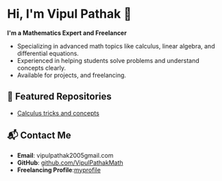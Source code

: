 # Hi, I'm Vipul Pathak 👋

**I'm a Mathematics Expert and Freelancer**  
- Specializing in advanced math topics like calculus, linear algebra, and differential equations.  
- Experienced in helping students solve problems and understand concepts clearly.  
- Available for projects, and freelancing.

## 📂 Featured Repositories
- [Calculus tricks and concepts](#)

## 📬 Contact Me
- **Email**: vipulpathak2005gmail.com  
- **GitHub**: [github.com/VipulPathakMath](https://github.com/VipulPathakMath)  
- **Freelancing Profile**:[myprofile](https://www.upwork.com/freelancers/~01732e16c59d41e6fe)
